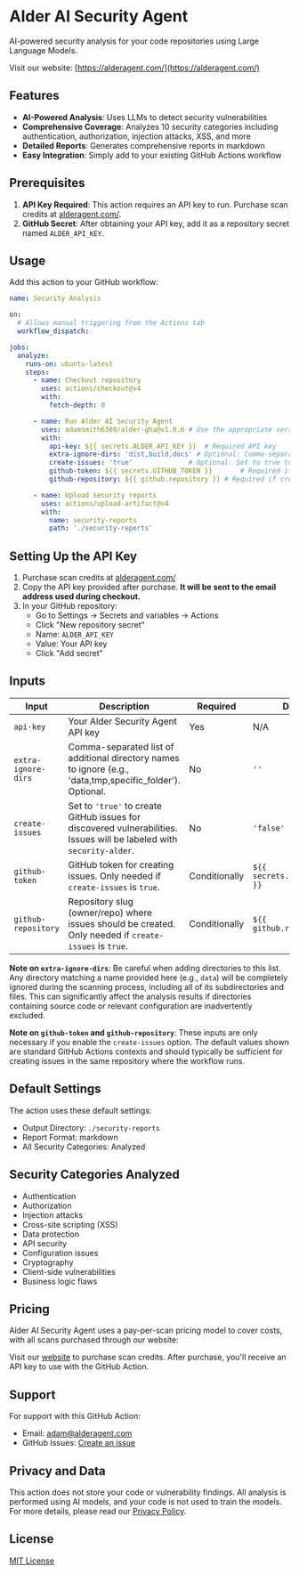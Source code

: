 # Alder AI Security Agent

AI-powered security analysis for your code repositories using Large Language Models.

Visit our website: [https://alderagent.com/](https://alderagent.com/)

## Features

- **AI-Powered Analysis**: Uses LLMs to detect security vulnerabilities
- **Comprehensive Coverage**: Analyzes 10 security categories including authentication, authorization, injection attacks, XSS, and more
- **Detailed Reports**: Generates comprehensive reports in markdown
- **Easy Integration**: Simply add to your existing GitHub Actions workflow

## Prerequisites

1. **API Key Required**: This action requires an API key to run. Purchase scan credits at [alderagent.com/](https://alderagent.com/).
2. **GitHub Secret**: After obtaining your API key, add it as a repository secret named `ALDER_API_KEY`.

## Usage

Add this action to your GitHub workflow:

```yaml
name: Security Analysis

on:
  # Allows manual triggering from the Actions tab
  workflow_dispatch:

jobs:
  analyze:
    runs-on: ubuntu-latest
    steps:
      - name: Checkout repository
        uses: actions/checkout@v4
        with:
          fetch-depth: 0

      - name: Run Alder AI Security Agent
        uses: adamsmith6300/alder-gha@v1.0.6 # Use the appropriate version
        with:
          api-key: ${{ secrets.ALDER_API_KEY }}  # Required API key
          extra-ignore-dirs: 'dist,build,docs' # Optional: Comma-separated list of extra directories to ignore
          create-issues: 'true'              # Optional: Set to true to create GitHub issues
          github-token: ${{ secrets.GITHUB_TOKEN }}       # Required if create-issues is true
          github-repository: ${{ github.repository }} # Required if create-issues is true

      - name: Upload security reports
        uses: actions/upload-artifact@v4
        with:
          name: security-reports
          path: './security-reports'
```

## Setting Up the API Key

1. Purchase scan credits at [alderagent.com/](https://alderagent.com/)
2. Copy the API key provided after purchase. **It will be sent to the email address used during checkout.**
3. In your GitHub repository:
   - Go to Settings → Secrets and variables → Actions
   - Click "New repository secret"
   - Name: `ALDER_API_KEY`
   - Value: Your API key
   - Click "Add secret"

## Inputs

| Input                | Description                            | Required | Default |
|---------------------|----------------------------------------|----------|---------|
| `api-key` | Your Alder Security Agent API key | Yes       | N/A   |
| `extra-ignore-dirs` | Comma-separated list of additional directory names to ignore (e.g., 'data,tmp,specific_folder'). Optional. | No | `''` |
| `create-issues`     | Set to `'true'` to create GitHub issues for discovered vulnerabilities. Issues will be labeled with `security-alder`. | No       | `'false'` |
| `github-token`      | GitHub token for creating issues. Only needed if `create-issues` is `true`. | Conditionally | `${{ secrets.GITHUB_TOKEN }}` |
| `github-repository` | Repository slug (owner/repo) where issues should be created. Only needed if `create-issues` is `true`. | Conditionally | `${{ github.repository }}` |

**Note on `extra-ignore-dirs`**: Be careful when adding directories to this list. Any directory matching a name provided here (e.g., `data`) will be completely ignored during the scanning process, including all of its subdirectories and files. This can significantly affect the analysis results if directories containing source code or relevant configuration are inadvertently excluded.

**Note on `github-token` and `github-repository`**: These inputs are only necessary if you enable the `create-issues` option. The default values shown are standard GitHub Actions contexts and should typically be sufficient for creating issues in the same repository where the workflow runs.

## Default Settings

The action uses these default settings:
- Output Directory: `./security-reports`
- Report Format: markdown
- All Security Categories: Analyzed

## Security Categories Analyzed

- Authentication
- Authorization
- Injection attacks
- Cross-site scripting (XSS)
- Data protection
- API security
- Configuration issues
- Cryptography
- Client-side vulnerabilities
- Business logic flaws

## Pricing

Alder AI Security Agent uses a pay-per-scan pricing model to cover costs, with all scans purchased through our website:

Visit our [website](https://alderagent.com/) to purchase scan credits. After purchase, you'll receive an API key to use with the GitHub Action.

## Support

For support with this GitHub Action:
- Email: [adam@alderagent.com](mailto:adam@alderagent.com)
- GitHub Issues: [Create an issue](https://github.com/adamsmith6300/alder-gha/issues)

## Privacy and Data

This action does not store your code or vulnerability findings. All analysis is performed using AI models, and your code is not used to train the models. For more details, please read our [Privacy Policy](PRIVACY-POLICY.md).

## License

[MIT License](LICENSE)

